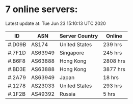 # 7 online servers:

Latest update at: Tue Jun 23 15:10:13 UTC 2020

| ID | ASN | Server Country | Online |
| -- | --- | -------------- | ------ |
| #.D09B | AS174 | United States | 239 hrs |
| #.7F1D | AS63949 | Singapore | 245 hrs |
| #.B6F8 | AS63888 | Hong Kong | 2808 hrs |
| #.BD3E | AS63888 | Hong Kong | 3877 hrs |
| #.2A79 | AS63949 | Japan | 18 hrs |
| #.1278 | AS23033 | United States | 293 hrs |
| #.1F2B | AS49392 | Russia | 5 hrs |

